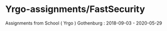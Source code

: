 # Yrgo-assignments/FastSecurity
Assignments from School ( Yrgo ) Gothenburg : 2018-09-03 - 2020-05-29

